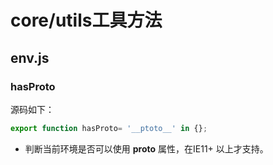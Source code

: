 # core/utils工具方法



## env.js

### hasProto
源码如下：
```javascript
export function hasProto= '__ptoto__' in {};
```
* 判断当前环境是否可以使用 __proto__ 属性，在IE11+ 以上才支持。